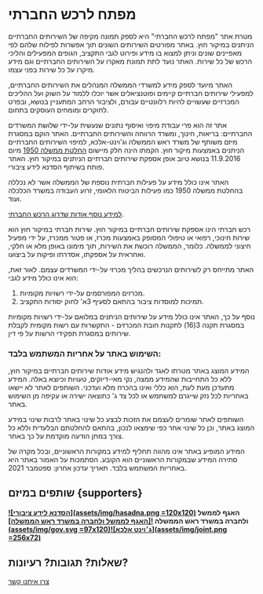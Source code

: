 # מפתח לרכש החברתי

מטרת אתר "מפתח לרכש החברתי" היא לספק תמונה מקיפה של השירותים החברתיים הניתנים במיקור חוץ. באתר מפורטים השירותים השונים תוך אפשרות לפילוח שלהם לפי מאפיינים שונים וניתן למצוא בו מידע ופירוט לגבי התקציב, הגופים המפעילים והליכי הרכש של כל שירות. האתר נועד לתת תמונת מאקרו על השירותים החברתיים וגם מידע מיקרו על כל שירות בפני עצמו. 

האתר מיועד לספק מידע למשרדי הממשלה המנהלים את השירותים החברתיים, למפעילי שירותים חברתיים קיימים ופוטנציאלים אשר יוכלו ללמוד על השוק ועל ההליכים המכרזיים שעשויים להיות רלוונטיים עבורם, ולציבור הרחב המתעניין בנושא, ובפרט לחוקרים ומומחים העוסקים בתחום.   

אתר זה הוא פרי עבודת מיפוי ואיסוף נתונים שנעשית על-ידי שלושת המשרדים החברתיים: בריאות, חינוך, ומשרד הרווחה והשירותים החברתיים. האתר הוקם במסגרת מיזם משותף של משרד ראש הממשלה וג'וינט-אלכא, למיפוי השירותים החברתיים הניתנים באמצעות מיקור חוץ. הקמתו הינה חלק מיישום
[החלטת ממשלה 1950](https://www.gov.il/he/departments/policies/2016_dec1950)
מיום 11.9.2016 בנושא טיוב אופן אספקת שירותים חברתיים הניתנים במיקור חוץ. האתר פותח בשיתוף הסדנא לידע ציבורי.

האתר אינו כולל מידע על פעילות חברתית נוספת של הממשלה אשר לא נכללה בהחלטת ממשלה 1950 כמו פעילות הביטוח הלאומי, זרוע העבודה במשרד הכלכלה ועוד. 

[למידע נוסף אודות שדרוג הרכש החברתי](https://www.gov.il/he/departments/topics/rechesh).

רכש חברתי הינו אספקת שירותים חברתיים במיקור חוץ. שירות חברתי במיקור חוץ הוא שירות חינוכי, רפואי או טיפולי המסופק באמצעות מכרז, או פטור ממכרז, על ידי מפעיל חיצוני לממשלה. כלומר, הממשלה רוכשת את השירות, תוך מימונו באופן מלא או חלקי, ואחראית על אספקתו, אסדרתו ופיקוח על ביצועו. 

האתר מתייחס רק לשירותים הנרכשים בהליך מכרזי על-ידי המשרדים עצמם. לאור זאת, הוא אינו כולל מידע לגבי:

1. מכרזים המפורסמים על-ידי רשויות מקומיות.
2. תמיכות למוסדות ציבור בהתאם לסעיף 3א' לחוק יסודות התקציב.

נוסף על כך, האתר אינו כולל מידע על שירותים הניתנים במלואם על-ידי רשויות מקומיות במסגרת תקנה 3(16) לתקנות חובת המכרזים - התקשרות עם רשות מקומית לקבלת שירותים במסגרת תפקידי הרשות על פי דין.

### השימוש באתר על אחריות המשתמש בלבד:

המידע המוצג באתר מטרתו לאגד ולהנגיש מידע אודות שירותים חברתיים במיקור חוץ, ללא כל התחייבות שהמידע ממצה, נקי מאי-דיוקים, טעויות וכיוצא באלה. המידע מתעדכן מעת לעת, הוא כללי ואינו בהכרח מלא ועדכני. השותפים לאתר לא יישאו באחריות לכל נזק שייגרם למשתמש או לכל צד ג' כתוצאה ישירה או עקיפה מן השימוש באתר. 

השותפים לאתר שומרים לעצמם את הזכות לבצע כל שינוי באתר לרבות שינוי במידע המוצג באתר, וכן כל שינוי אחר כפי שימצאו לנכון, בהתאם להחלטתם הבלעדית וללא כל צורך במתן הודעה מוקדמת על כך באתר.

המידע המופיע באתר אינו מהווה תחליף למידע במקורות הראשוניים, ובכל מקרה של סתירה המידע שבמקורות הראשוניים הוא הקובע. הסתמכות על האמור באתר היא באחריות המשתמש בלבד. תאריך עדכון אחרון: ספטמבר 2021.  

## שותפים במיזם {supporters}

#### [![הסדנא לידע ציבורי](assets/img/hasadna.png =120x120)](https://hasadna.org.il) האגף לממשל ולחברה במשרד ראש הממשלה [![האגף לממשל ולחברה במשרד ראש הממשלה](assets/img/gov.svg =97x120)](https://www.gov.il/he/departments/governance-and-social-affairs)[![ג׳וינט אלכא](assets/img/joint.png =256x72)](https://www.thejoint.org.il/elka/)


## שאלות? תגובות? רעיונות?
[צרו איתנו קשר](http://www.hasadna.org.il/%d7%a6%d7%95%d7%a8-%d7%a7%d7%a9%d7%a8/)
